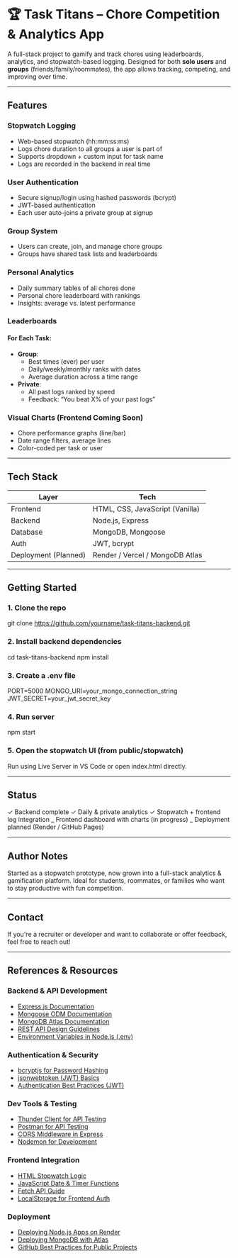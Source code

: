 # 🏆 Task Titans – Chore Competition & Analytics App

A full-stack project to gamify and track chores using leaderboards, analytics, and stopwatch-based logging. Designed for both **solo users** and **groups** (friends/family/roommates), the app allows tracking, competing, and improving over time.

---

## **Features**

### Stopwatch Logging
- Web-based stopwatch (hh:mm:ss:ms)
- Logs chore duration to all groups a user is part of
- Supports dropdown + custom input for task name
- Logs are recorded in the backend in real time

### User Authentication
- Secure signup/login using hashed passwords (bcrypt)
- JWT-based authentication
- Each user auto-joins a private group at signup

### Group System
- Users can create, join, and manage chore groups
- Groups have shared task lists and leaderboards

### Personal Analytics
- Daily summary tables of all chores done
- Personal chore leaderboard with rankings
- Insights: average vs. latest performance

### Leaderboards
#### For Each Task:
- **Group**:
  - Best times (ever) per user
  - Daily/weekly/monthly ranks with dates
  - Average duration across a time range
- **Private**:
  - All past logs ranked by speed
  - Feedback: “You beat X% of your past logs”

### Visual Charts (Frontend Coming Soon)
- Chore performance graphs (line/bar)
- Date range filters, average lines
- Color-coded per task or user

---

## **Tech Stack**

| Layer | Tech |
|-------|------|
| Frontend | HTML, CSS, JavaScript (Vanilla) |
| Backend | Node.js, Express |
| Database | MongoDB, Mongoose |
| Auth | JWT, bcrypt |
| Deployment (Planned) | Render / Vercel / MongoDB Atlas |

---

## **Getting Started**

### 1. Clone the repo
git clone https://github.com/yourname/task-titans-backend.git

### 2. Install backend dependencies
cd task-titans-backend
npm install

### 3. Create a .env file
PORT=5000
MONGO_URI=your_mongo_connection_string
JWT_SECRET=your_jwt_secret_key

### 4. Run server
npm start

### 5. Open the stopwatch UI (from public/stopwatch)
Run using Live Server in VS Code or open index.html directly.

---

## **Status**
✓ Backend complete
✓ Daily & private analytics
✓ Stopwatch + frontend log integration
_ Frontend dashboard with charts (in progress)
_ Deployment planned (Render / GitHub Pages)

---

## **Author Notes**
Started as a stopwatch prototype, now grown into a full-stack analytics & gamification platform. Ideal for students, roommates, or families who want to stay productive with fun competition.

---

## **Contact**
If you're a recruiter or developer and want to collaborate or offer feedback, feel free to reach out!

---

## **References & Resources**

### Backend & API Development
- [Express.js Documentation](https://expressjs.com/)
- [Mongoose ODM Documentation](https://mongoosejs.com/)
- [MongoDB Atlas Documentation](https://www.mongodb.com/docs/atlas/)
- [REST API Design Guidelines](https://www.smashingmagazine.com/2018/01/understanding-using-rest-api/)
- [Environment Variables in Node.js (.env)](https://www.npmjs.com/package/dotenv)

### Authentication & Security
- [bcryptjs for Password Hashing](https://www.npmjs.com/package/bcryptjs)
- [jsonwebtoken (JWT) Basics](https://github.com/auth0/node-jsonwebtoken)
- [Authentication Best Practices (JWT)](https://developer.okta.com/blog/2019/03/06/simple-user-authentication-in-express)

### Dev Tools & Testing
- [Thunder Client for API Testing](https://www.thunderclient.com/)
- [Postman for API Testing](https://www.postman.com/)
- [CORS Middleware in Express](https://expressjs.com/en/resources/middleware/cors.html)
- [Nodemon for Development](https://www.npmjs.com/package/nodemon)

### Frontend Integration
- [HTML Stopwatch Logic](https://www.geeksforgeeks.org/create-a-stopwatch-in-javascript/)
- [JavaScript Date & Timer Functions](https://developer.mozilla.org/en-US/docs/Web/JavaScript/Reference/Global_Objects/Date)
- [Fetch API Guide](https://developer.mozilla.org/en-US/docs/Web/API/Fetch_API/Using_Fetch)
- [LocalStorage for Frontend Auth](https://developer.mozilla.org/en-US/docs/Web/API/Window/localStorage)

### Deployment
- [Deploying Node.js Apps on Render](https://render.com/docs/deploy-node-express-app)
- [Deploying MongoDB with Atlas](https://www.mongodb.com/docs/atlas/)
- [GitHub Best Practices for Public Projects](https://docs.github.com/en/get-started/quickstart/create-a-repo)
